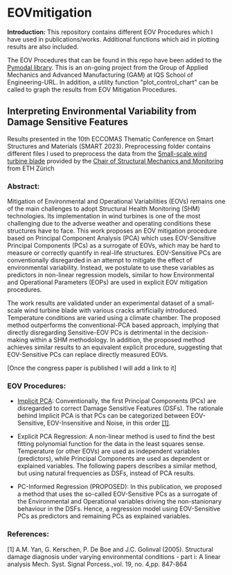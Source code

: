 # EOVmitigation

**Introduction:** This repository contains different EOV Procedures which I have used in publications/works. Additional functions which aid in plotting results are also included.

The EOV Procedures that can be found in this repo have been added to the [Pymodal library](https://github.com/grcarmenaty/pymodal). 
This is an on-going project from the Group of Applied Mechanics and Advanced Manufacturing (GAM) at IQS School of Engineering-URL.
In addition, a utility function "plot_control_chart" can be called to graph the results from EOV Mitigation Procedures.

## Interpreting Environmental Variability from Damage Sensitive Features
Results presented in the 10th ECCOMAS Thematic Conference on Smart Structures and Materials (SMART 2023).
Preprocessing folder contains different files I used to preprocess the data from the [Small-scale wind turbine blade](https://onlinelibrary.wiley.com/doi/epdf/10.1002/stc.2660/) provided by the [Chair of Structural Mechanics and Monitoring](https://chatzi.ibk.ethz.ch/) from ETH Zürich

### Abstract:
Mitigation of Environmental and Operational Variabilities (EOVs) remains one
of the main challenges to adopt Structural Health Monitoring (SHM) technologies. Its implementation
in wind turbines is one of the most challenging due to the adverse weather and
operating conditions these structures have to face. This work proposes an EOV mitigation
procedure based on Principal Component Analysis (PCA) which uses EOV-Sensitive Principal
Components (PCs) as a surrogate of EOVs, which may be hard to measure or correctly
quantify in real-life structures. EOV-Sensitive PCs are conventionally disregarded in an attempt
to mitigate the effect of environmental variability. Instead, we postulate to use these
variables as predictors in non-linear regression models, similar to how Environmental and Operational
Parameters (EOPs) are used in explicit EOV mitigation procedures. 

The work results are validated under an experimental dataset of a small-scale wind turbine blade with various
cracks artificially introduced. Temperature conditions are varied using a climate chamber. The
proposed method outperforms the conventional-PCA based approach, implying that directly disregarding
Sensitive-EOV PCs is detrimental in the decision-making within a SHM methodology.
In addition, the proposed method achieves similar results to an equivalent explicit procedure,
suggesting that EOV-Sensitive PCs can replace directly measured EOVs.

[Once the congress paper is published I will add a link to it]

### EOV Procedures:
- [Implicit PCA](https://www.sciencedirect.com/science/article/abs/pii/S0888327004001785): Conventionally, the first Principal Components (PCs) are disregarded to correct Damage Sensitive Features (DSFs). The rationale behind Implicit PCA is that PCs can be categorized between EOV-Sensitive, EOV-Insensitive and Noise, in this order [[1]](#1).

- Explicit PCA Regression: A non-linear method is used to find the best fitting polynomial function for the data in the least squares sense. Temperature (or other EOVs) are used as independent variables (predictors), while Principal Components are used as dependent or explained variables. The following papers describes a similar method, but using natural frequencies as DSFs, instead of PCA results.

- PC-Informed Regression (PROPOSED): In this publication, we proposed a method that uses the so-called EOV-Sensitive PCs as a surrogate of the Environmental and Operational variables driving the non-stanionary behaviour in the DSFs. Hence, a regression model using EOV-Sensitive PCs as predictors and remaining PCs as explained variables.

### References:
<a id="1">[1]</a> 
A.M. Yan, G. Kerschen, P. De Boe and J.C. Golinval (2005). 
Structural damage diagnosis under varying environmental conditions - part i: A linear analysis 
Mech. Syst. Signal Porcess.,vol. 19, no. 4,pp. 847-864

